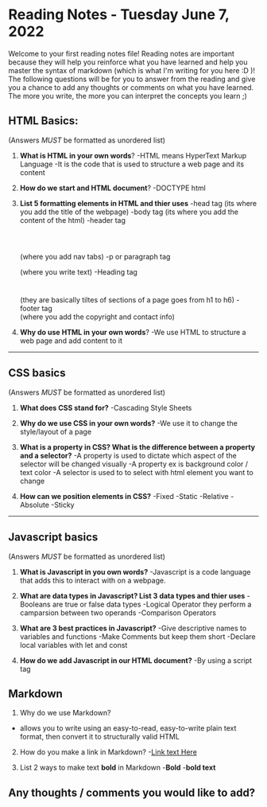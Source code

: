 # Reading Notes - Tuesday June 7, 2022

Welcome to your first reading notes file! Reading notes are important because they will help you reinforce what you have learned and help you master the syntax of markdown (which is what I'm writing for you here :D )! The following questions will be for you to answer from the reading and give you a chance to add any thoughts or comments on what you have learned. The more you write, the more you can interpret the concepts you learn ;)


## HTML Basics:
(Answers *MUST* be formatted as unordered list)

1. **What is HTML in your own words**?
-HTML means HyperText Markup Language 
-It is the code that is used to structure a web page and its content

2. **How do we start and HTML document**?
-DOCTYPE html <!DOCTYPE html>

3. **List 5 formatting elements in HTML and thier uses**
-head tag <head></head>(its where you add the title of the webpage)
-body tag <body></body>(its where you add the content of the html)
-header tag <header></header>(where you add nav tabs)
-p or paragraph tag <p></p>(where you write text)
-Heading tag <h1></h1>(they are basically tiltes of sections of a page goes from h1 to h6)
-footer tag <footer></footer> (where you add the copyright and contact info)

4. **Why do use HTML in your own words**?
-We use HTML to structure a web page and add content to it


--------------------------------

## CSS basics
(Answers *MUST* be formatted as unordered list)

1. **What does CSS stand for?**
-Cascading Style Sheets

2. **Why do we use CSS in your own words?**
-We use it to change the style/layout of a page

3. **What is a property in CSS? What is the difference between a property and a selector?**
-A property is used to dictate which aspect of the selector will be changed visually
-A property ex is background color / text color
-A selector is used to to select with html element you want to change 

4. **How can we position elements in CSS?**
-Fixed
-Static
-Relative
-Absolute
-Sticky

--------------------------------

## Javascript basics
(Answers *MUST* be formatted as unordered list)

1. **What is Javascript in you own words?**
-Javascript is a code language that adds this to interact with on a webpage.

2. **What are data types in Javascript? List 3 data types and thier uses**
-Booleans are true or false data types
-Logical Operator they perform a camparsion between two operands 
-Comparison Operators

3. **What are 3 best practices in Javascript?**
-Give descriptive names to variables and functions
-Make Comments but keep them short
-Declare local variables with let and const

4. **How do we add Javascript in our HTML document?**
-By using a script tag <script src="file name"></script>

## Markdown 

1. Why do we use Markdown?
- allows you to write using an easy-to-read, easy-to-write plain text format, then convert it to structurally valid HTML

2. How do you make a link in Markdown?
-[Link text Here](https://link-url-here.org)

3. List 2 ways to make text **bold** in Markdown
-**Bold**
-__bold text__

## Any thoughts / comments you would like to add?
